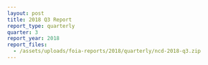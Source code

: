 ```yaml
---
layout: post
title: 2018 Q3 Report
report_type: quarterly
quarter: 3
report_year: 2018
report_files:
  - /assets/uploads/foia-reports/2018/quarterly/ncd-2018-q3.zip
---
```

